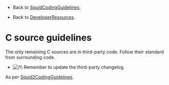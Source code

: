   - Back to
    [SquidCodingGuidelines](https://wiki.squid-cache.org/SquidCodingGuidelines/LibC/SquidCodingGuidelines#).

  - Back to
    [DeveloperResources](https://wiki.squid-cache.org/SquidCodingGuidelines/LibC/DeveloperResources#).

# C source guidelines

The only remaining C sources are in third-party code. Follow their
standard from surrounding code.

  - ![/\!\\](https://wiki.squid-cache.org/wiki/squidtheme/img/alert.png)
    Remember to update the third-party changelog.

As per
[Squid2CodingGuidelines](https://wiki.squid-cache.org/SquidCodingGuidelines/LibC/Squid2CodingGuidelines#).
